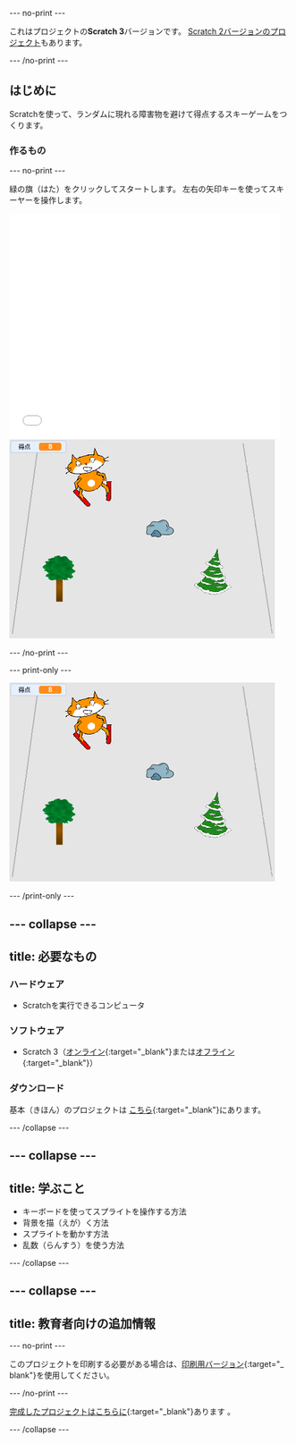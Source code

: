 --- no-print ---

これはプロジェクトの**Scratch 3**バージョンです。 [Scratch 2バージョンのプロジェクト](https://projects.raspberrypi.org/ja-JP/projects/scratch-cat-goes-skiing-scratch2)もあります。

--- /no-print ---

## はじめに

Scratchを使って、ランダムに現れる障害物を避けて得点するスキーゲームをつくります。

### 作るもの

--- no-print ---

緑の旗（はた）をクリックしてスタートします。 左右の矢印キーを使ってスキーヤーを操作します。

<div class="scratch-preview">
  <iframe allowtransparency="true" width="485" height="402" src="//scratch.mit.edu/projects/embed/406834074/?autostart=false" frameborder="0" scrolling="no"></iframe>
  <img src="images/skiing-final.png">
</div>

--- /no-print ---

--- print-only ---

![完成したプロジェクト](images/skiing-final.png)

--- /print-only ---

--- collapse ---
---
title: 必要なもの
---

### ハードウェア

+ Scratchを実行できるコンピュータ

### ソフトウェア

+ Scratch 3（[オンライン](http://rpf.io/scratchon){:target="_blank"}または[オフライン](http://rpf.io/scratchoff){:target="_blank"}）

### ダウンロード

基本（きほん）のプロジェクトは [こちら](http://rpf.io/p/ja-JP/scratch-cat-goes-skiing-go){:target="_blank"}にあります。

--- /collapse ---

--- collapse ---
---
title: 学ぶこと
---

+ キーボードを使ってスプライトを操作する方法
+ 背景を描（えが）く方法
+ スプライトを動かす方法
+ 乱数（らんすう）を使う方法

--- /collapse ---

--- collapse ---
---
title: 教育者向けの追加情報
---

--- no-print ---

このプロジェクトを印刷する必要がある場合は、[印刷用バージョン](https://projects.raspberrypi.org/ja-JP/projects/scratch-cat-goes-skiing/print){:target="_ blank"}を使用してください。

--- /no-print ---

[完成したプロジェクトはこちらに](http://rpf.io/p/ja-JP/scratch-cat-goes-skiing-get){:target="_blank"}あります 。

--- /collapse ---
